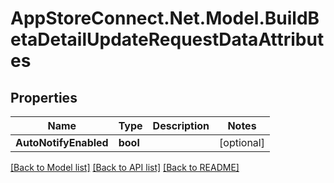 # AppStoreConnect.Net.Model.BuildBetaDetailUpdateRequestDataAttributes

## Properties

Name | Type | Description | Notes
------------ | ------------- | ------------- | -------------
**AutoNotifyEnabled** | **bool** |  | [optional] 

[[Back to Model list]](../README.md#documentation-for-models) [[Back to API list]](../README.md#documentation-for-api-endpoints) [[Back to README]](../README.md)

